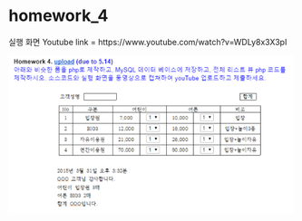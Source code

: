 # homework_4
<p>실행 화면 Youtube link = https://www.youtube.com/watch?v=WDLy8x3X3pI</p>
<img src="homework 4.png">
